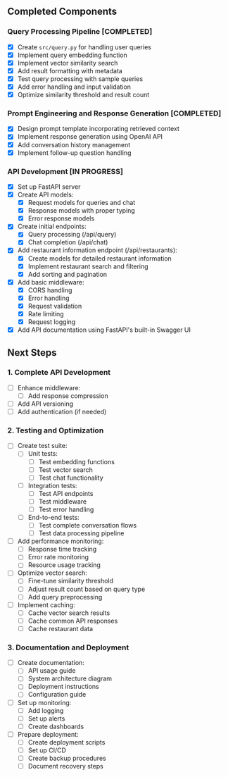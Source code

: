 ## Completed Components

### Query Processing Pipeline [COMPLETED]
- [x] Create `src/query.py` for handling user queries
- [x] Implement query embedding function
- [x] Implement vector similarity search
- [x] Add result formatting with metadata
- [x] Test query processing with sample queries
- [x] Add error handling and input validation
- [x] Optimize similarity threshold and result count

### Prompt Engineering and Response Generation [COMPLETED]
- [x] Design prompt template incorporating retrieved context
- [x] Implement response generation using OpenAI API
- [x] Add conversation history management
- [x] Implement follow-up question handling

### API Development [IN PROGRESS]
- [x] Set up FastAPI server
- [x] Create API models:
  - [x] Request models for queries and chat
  - [x] Response models with proper typing
  - [x] Error response models
- [x] Create initial endpoints:
  - [x] Query processing (/api/query)
  - [x] Chat completion (/api/chat)
- [x] Add restaurant information endpoint (/api/restaurants):
  - [x] Create models for detailed restaurant information
  - [x] Implement restaurant search and filtering
  - [x] Add sorting and pagination
- [x] Add basic middleware:
  - [x] CORS handling
  - [x] Error handling
  - [x] Request validation
  - [x] Rate limiting
  - [x] Request logging
- [x] Add API documentation using FastAPI's built-in Swagger UI

## Next Steps

### 1. Complete API Development
- [ ] Enhance middleware:
  - [ ] Add response compression
- [ ] Add API versioning
- [ ] Add authentication (if needed)

### 2. Testing and Optimization
- [ ] Create test suite:
  - [ ] Unit tests:
    - [ ] Test embedding functions
    - [ ] Test vector search
    - [ ] Test chat functionality
  - [ ] Integration tests:
    - [ ] Test API endpoints
    - [ ] Test middleware
    - [ ] Test error handling
  - [ ] End-to-end tests:
    - [ ] Test complete conversation flows
    - [ ] Test data processing pipeline
- [ ] Add performance monitoring:
  - [ ] Response time tracking
  - [ ] Error rate monitoring
  - [ ] Resource usage tracking
- [ ] Optimize vector search:
  - [ ] Fine-tune similarity threshold
  - [ ] Adjust result count based on query type
  - [ ] Add query preprocessing
- [ ] Implement caching:
  - [ ] Cache vector search results
  - [ ] Cache common API responses
  - [ ] Cache restaurant data

### 3. Documentation and Deployment
- [ ] Create documentation:
  - [ ] API usage guide
  - [ ] System architecture diagram
  - [ ] Deployment instructions
  - [ ] Configuration guide
- [ ] Set up monitoring:
  - [ ] Add logging
  - [ ] Set up alerts
  - [ ] Create dashboards
- [ ] Prepare deployment:
  - [ ] Create deployment scripts
  - [ ] Set up CI/CD
  - [ ] Create backup procedures
  - [ ] Document recovery steps 